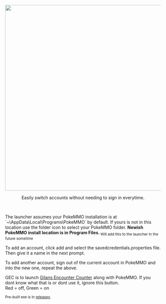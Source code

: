 <p align="center">
    <img src="https://i.revz.dev/qlrUAOX.png" width=600>
    <p align="center">Easily switch accounts without needing to sign in everytime.</p>
</p>
<br>


<div>
    <p>The launcher assumes your PokeMMO installation is at `~\AppData\Local\Programs\PokeMMO` by default. If yours is not in this location use the folder icon to select your PokeMMO folder. <b>Newish PokeMMO install location is in Program Files. </b><sub>Will add this to the launcher in the future sometime</sub></p>
    <p>To add an account, click add and select the savedcredentials.properties file. Then give it a name in the next prompt.</p>
    <p>To add another account, sign out of the current account in PokeMMO and into the new one, repeat the above.</p>
    <p>GEC is to launch <a href="https://forums.pokemmo.eu/index.php?/topic/137452-tool-gilans-encounter-counter-beta-available-v102-update/">Gilans Encounter Counter</a> along with PokeMMO. If you dont know what that is or dont use it, ignore this button. 
    <br>Red = off, Green = on</p>
</div>

<p><sub>Pre-built exe is in <a href="https://github.com/Seth-Revz/PokeMMO-Launcher/releases/tag/Latest">releases</a>.</sub></p>

